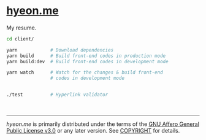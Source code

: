 [hyeon.me](https://hyeon.me)
========
My resume.

```bash
cd client/

yarn            # Download dependencies
yarn build      # Build front-end codes in production mode
yarn build:dev  # Build front-end codes in development mode

yarn watch      # Watch for the changes & build front-end
                # codes in development mode


./test          # Hyperlink validator
```

<br>

--------

*hyeon.me* is primarily distributed under the terms of the [GNU Affero General
Public License v3.0] or any later version. See [COPYRIGHT] for details.

[GNU Affero General Public License v3.0]: LICENSE
[COPYRIGHT]: COPYRIGHT
